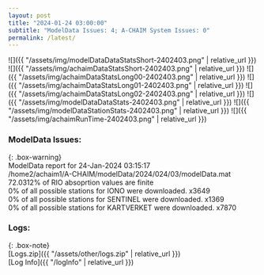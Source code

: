 ```yaml
---
layout: post
title: "2024-01-24 03:00:00"
subtitle: "ModelData Issues: 4; A-CHAIM System Issues: 0"
permalink: /latest/
---
```


![]({{ "/assets/img/modelDataDataStatsShort-2402403.png" | relative_url }})
![]({{ "/assets/img/achaimDataStatsShort-2402403.png" | relative_url }})
![]({{ "/assets/img/achaimDataStatsLong00-2402403.png" | relative_url }})
![]({{ "/assets/img/achaimDataStatsLong01-2402403.png" | relative_url }})
![]({{ "/assets/img/achaimDataStatsLong02-2402403.png" | relative_url }})
![]({{ "/assets/img/modelDataDataStats-2402403.png" | relative_url }})
![]({{ "/assets/img/modelDataStationStats-2402403.png" | relative_url }})
![]({{ "/assets/img/achaimRunTime-2402403.png" | relative_url }})


### ModelData Issues:  
  
{: .box-warning}  
 ModelData report for 24-Jan-2024 03:15:17   
 /home2/achaim1/A-CHAIM/modelData/2024/024/03/modelData.mat   
 72.0312% of RIO absoprtion values are finite   
 0% of all possible stations for IONO were downloaded. x3649   
 0% of all possible stations for SENTINEL were downloaded. x1369   
 0% of all possible stations for KARTVERKET were downloaded. x7870   
  


### Logs:  
  
{: .box-note}  
[Logs.zip]({{ "/assets/other/logs.zip" | relative_url }})  
[Log Info]({{ "/logInfo" | relative_url }})  
